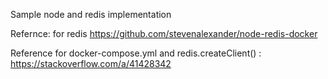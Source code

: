 Sample node and redis implementation

Refernce: for redis https://github.com/stevenalexander/node-redis-docker

Reference for docker-compose.yml and redis.createClient() : https://stackoverflow.com/a/41428342